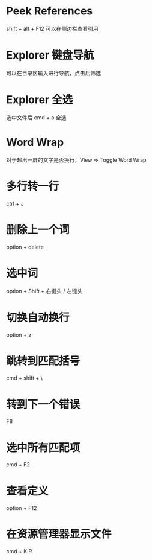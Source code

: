 # Peek References

shift + alt + F12 可以在侧边栏查看引用

# Explorer 键盘导航

可以在目录区输入进行导航，点击后筛选

# Explorer 全选

选中文件后 cmd + a 全选

# Word Wrap

对于超出一屏的文字是否换行，View => Toggle Word Wrap

# 多行转一行

ctrl + J

# 删除上一个词

option + delete

# 选中词

option + Shift + 右键头 / 左键头

# 切换自动换行

option + z

# 跳转到匹配括号

cmd + shift + \

# 转到下一个错误

F8

# 选中所有匹配项

cmd + F2

# 查看定义

option + F12

# 在资源管理器显示文件

cmd + K R